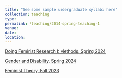 ```yaml
---
title: "See some sample undergraduate syllabi here"
collection: teaching
type: 
permalink: /teaching/2014-spring-teaching-1
venue: 
date: 
location:
---
```



[Doing Feminist Research I: Methods, Spring 2024](https://docs.google.com/document/d/1IP4DCBuqRLCufUCHd6F4E2bhq-neuwoXAhszmQUhFQU/edit#heading=h.sdat1m5qi4df)

[Gender and Disability, Spring 2024](https://docs.google.com/document/d/1KxV8sVY3dJNc4ly0h5c0_67YNmoAHjm07eYZf1hKgTE/edit#heading=h.sdat1m5qi4df)

[Feminist Theory, Fall 2023](https://docs.google.com/document/d/1f8ntS_5Mvi4V99vH5JzbI1_BUdh80kwyH2eeflDYHxo/edit#heading=h.sdat1m5qi4df)
